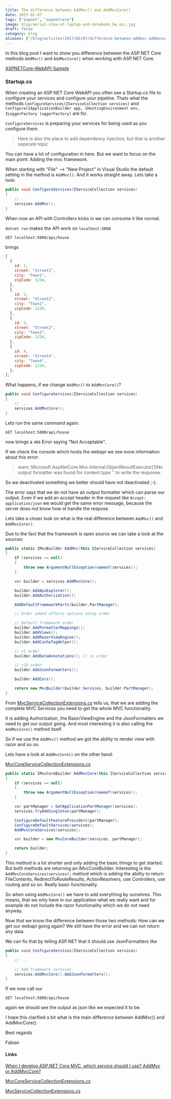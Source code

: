 ```yaml
---
title: The difference between AddMvc() and AddMvcCore()
date: 2017-02-07
tags: ["aspnet", "aspnetcore"]
image: blog/aerial-view-of-laptop-and-notebook_bw_osc.jpg
draft: false
category: blog
aliases: ["/blog/articles/2017/02/07/difference-between-addmvc-addmvcore/"]
---
```


In this blog post I want to show you difference between the ASP.NET Core methods `AddMvc()` and `AddMvcCore()` when working with ASP.NET Core.

[ASPNETCore-WebAPI-Sample](https://github.com/FabianGosebrink/ASPNETCore-WebAPI-Sample)

### Startup.cs

When creating an ASP.NET Core WebAPI you often see a Startup.cs file to configure your services and configure your pipeline. Thats what the methods `ConfigureServices(IServiceCollection services)` and `Configure(IApplicationBuilder app, IHostingEnvironment env, ILoggerFactory loggerFactory)` are for.

`ConfigureServices` is preparing your services for being used as you configure them.

> Here is also the place to add dependency injection, but that is another seperate topic

You can have a lot of configuration in here. But we want to focus on the main point: Adding the mvc framework.

When starting with "File" --> "New Project" in Visual Studio the default setting in the method is `AddMvc()`. And it works straight away. Lets take a look:

```csharp
public void ConfigureServices(IServiceCollection services)
{
    // ...
    services.AddMvc();
}
```

When now an API with Controllers kicks in we can consume it like normal.

`dotnet run` makes the API work on `localhost:5000`

`GET localhost:5000/api/house`

brings

```javascript
[
  {
    id: 1,
    street: "Street1",
    city: "Town1",
    zipCode: 1234,
  },
  {
    id: 2,
    street: "Street2",
    city: "Town2",
    zipCode: 1234,
  },
  {
    id: 3,
    street: "Street3",
    city: "Town3",
    zipCode: 1234,
  },
  {
    id: 4,
    street: "Street4",
    city: "Town4",
    zipCode: 1234,
  },
];
```

What happens, if we change `AddMvc()` to `AddMvcCore()`?

```csharp
public void ConfigureServices(IServiceCollection services)
{
    // ...
    services.AddMvcCore();
}
```

Lets run the same command again:

`GET localhost:5000/api/house`

now brings a `406` Error saying "Not Acceptable".

If we check the console which hosts the webapi we see more information about this error:

> warn: Microsoft.AspNetCore.Mvc.Internal.ObjectResultExecutor[1]No output formatter was found for content type '' to write the response.

So we deactivated something we better should have not deactivated ;-).

The error says that we do not have an output formatter which can parse our output. Even if we add an accept header in the request like `Accept: application/json` we would get the same error message, because the server does not know how ot handle the respose.

Lets take a closer look on what is the real difference between `AddMvc()` and `AddMvcCore()`.

Due to the fact that the framework is open source we can take a look at the sources:

```csharp
public static IMvcBuilder AddMvc(this IServiceCollection services)
{
    if (services == null)
    {
        throw new ArgumentNullException(nameof(services));
    }

    var builder = services.AddMvcCore();

    builder.AddApiExplorer();
    builder.AddAuthorization();

    AddDefaultFrameworkParts(builder.PartManager);

    // Order added affects options setup order

    // Default framework order
    builder.AddFormatterMappings();
    builder.AddViews();
    builder.AddRazorViewEngine();
    builder.AddCacheTagHelper();

    // +1 order
    builder.AddDataAnnotations(); // +1 order

    // +10 order
    builder.AddJsonFormatters();

    builder.AddCors();

    return new MvcBuilder(builder.Services, builder.PartManager);
}
```

From [MvcServiceCollectionExtensions.cs](https://github.com/aspnet/Mvc/blob/dev/src/Microsoft.AspNetCore.Mvc/MvcServiceCollectionExtensions.cs#L25-L56) tells us, that we are adding the complete MVC Services you need to get the whole MVC functionality.

It is adding Authorization, the RazorViewEngine and the JsonFormatters we need to get our output going. And most interesting it is also calling the `AddMvcCore()` method itself.

So if we use the `AddMvc()` method we got the ability to render view with razor and so on.

Lets have a look at `AddMvcCore()` on the other hand:

[MvcCoreServiceCollectionExtensions.cs](https://github.com/aspnet/Mvc/blob/48546dbb28ee762014f49caf052dc9c8a01eec3a/src/Microsoft.AspNetCore.Mvc.Core/DependencyInjection/MvcCoreServiceCollectionExtensions.cs#L37-L54)

```csharp
public static IMvcCoreBuilder AddMvcCore(this IServiceCollection services)
{
    if (services == null)
    {
        throw new ArgumentNullException(nameof(services));
    }

    var partManager = GetApplicationPartManager(services);
    services.TryAddSingleton(partManager);

    ConfigureDefaultFeatureProviders(partManager);
    ConfigureDefaultServices(services);
    AddMvcCoreServices(services);

    var builder = new MvcCoreBuilder(services, partManager);

    return builder;
}
```

This method is a lot shorter and only adding the basic things to get started. But both methods are returning an IMvcCoreBuilder.
Interesting is the `AddMvcCoreServices(services);` method which is adding the ability to return FileContents, RedirectToRouteResults, ActionResolvers, use Controllers, use routing and so on. Really basic functionality.

So when using `AddMvcCore()` we have to add everything by ourselves. This means, that we only have in our application what we really want and for example do not include the razor functionality which we do not need anyway.

Now that we know the difference between those two methods: How can we get our webapi going again? We still have the error and we can not return any data.

We can fix that by telling ASP.NET that it should use JsonFormatters like

```csharp
public void ConfigureServices(IServiceCollection services)
{
	// ...

	// Add framework services.
	services.AddMvcCore().AddJsonFormatters();
}
```

If we now call our

`GET localhost:5000/api/house`

again we should see the output as json like we expected it to be.

I hope this clarified a bit what is the main difference between AddMvc() and AddMvcCore().

Best regards

Fabian

#### Links

[When I develop ASP.NET Core MVC, which service should I use? AddMvc or AddMvcCore?](http://stackoverflow.com/questions/40097229/when-i-develop-asp-net-core-mvc-which-service-should-i-use-addmvc-or-addmvccor)

[MvcCoreServiceCollectionExtensions.cs](https://github.com/aspnet/Mvc/blob/48546dbb28ee762014f49caf052dc9c8a01eec3a/src/Microsoft.AspNetCore.Mvc.Core/DependencyInjection/MvcCoreServiceCollectionExtensions.cs)

[MvcServiceCollectionExtensions.cs](https://github.com/aspnet/Mvc/blob/dev/src/Microsoft.AspNetCore.Mvc/MvcServiceCollectionExtensions.cs)
